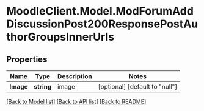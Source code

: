 # MoodleClient.Model.ModForumAddDiscussionPost200ResponsePostAuthorGroupsInnerUrls

## Properties

Name | Type | Description | Notes
------------ | ------------- | ------------- | -------------
**Image** | **string** | image | [optional] [default to "null"]

[[Back to Model list]](../README.md#documentation-for-models) [[Back to API list]](../README.md#documentation-for-api-endpoints) [[Back to README]](../README.md)

